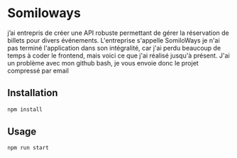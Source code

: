 # Somiloways

j’ai entrepris de créer une API robuste permettant de gérer la réservation de billets pour divers événements. L'entreprise s'appelle SomiloWays
je n'ai pas terminé l'application dans son intégralité, car j'ai perdu beaucoup de temps à coder le frontend, mais voici ce que j'ai réalisé jusqu'à présent.
J'ai un problème avec mon github bash, je vous envoie donc le projet compressé par email

## Installation

```bash
npm install
```

## Usage

```bash
npm run start
```
